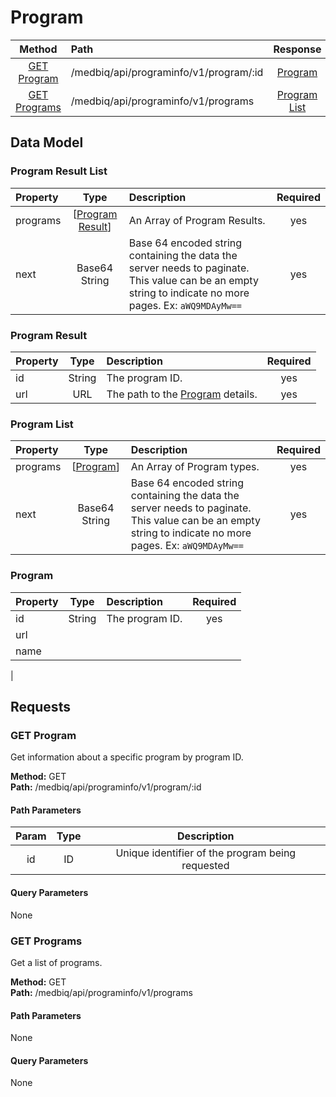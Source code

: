 # Program
|     Method                      |       Path                                  |         Response                    |
|    :------:                     |       :--                                   |       :----------:                  |
|  [GET Program](#get-program)    |    /medbiq/api/programinfo/v1/program/:id   |      [Program](#program-1)          |  
|  [GET Programs](#get-programs)  |      /medbiq/api/programinfo/v1/programs    |    [Program List](#program-list)    |  


## Data Model

### Program Result List
|   Property  |                    Type                 |              Description                         | Required |
|   :------   |                    :--:                 |              :----------                         |  :--:    |
|   programs  |  \[[Program Result](#program-result)\]  |        An Array of Program Results.              |   yes    |
|     next    |      Base64 String                      | Base 64 encoded string containing the data the server needs to paginate. This value can be an empty string to indicate no more pages. Ex: `aWQ9MDAyMw==`  |   yes   |


### Program Result
|      Property      |           Type             |                     Description                      |   Required   |
|      :------       |           :--:             |                     :----------                      |     :--:     |
|         id         |          String            |                   The program ID.                    |     yes      |
|        url         |           URL              |    The path to the [Program](#program-1) details.    |     yes      |


### Program List
|   Property  |         Type                 |                        Description                         | Required |
|   :------   |         :--:                 |                        :----------                         |  :--:    |
|   programs  |  \[[Program](#program-1)\]   |                  An Array of Program types.                |   yes    |
|     next    |      Base64 String           | Base 64 encoded string containing the data the server needs to paginate. This value can be an empty string to indicate no more pages. Ex: `aWQ9MDAyMw==`  |   yes   |

### Program
|      Property      |           Type             |                     Description                      |   Required   |
|      :------       |           :--:             |                     :----------                      |     :--:     |
|         id         |          String            |                   The program ID.                    |     yes      |
|        url         |
|       name         |
|       

## Requests
### GET Program
Get information about a specific program by program ID.  
  
__Method:__  GET  
__Path:__ /medbiq/api/programinfo/v1/program/:id

#### Path Parameters
|   Param    |           Type           |       Description        |
|   :---:    |        :--------:        |      :------------:      |
|    id      |            ID            |  Unique identifier of the program being requested  |

#### Query Parameters
None


### GET Programs
Get a list of programs.  
  
__Method:__  GET  
__Path:__ /medbiq/api/programinfo/v1/programs

#### Path Parameters
None

#### Query Parameters
None
